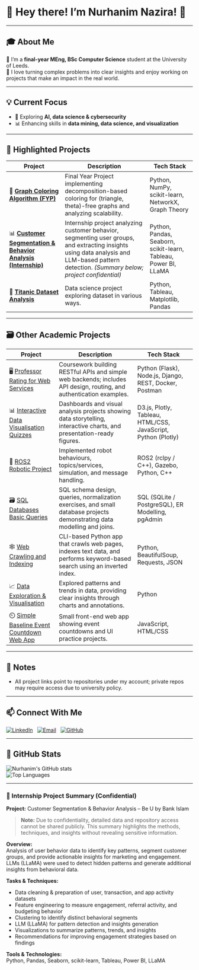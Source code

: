 # 🌸 Hey there! I’m Nurhanim Nazira! 🌟
---

## 🎓 About Me
🎀 I’m a **final-year MEng, BSc Computer Science** student at the University of Leeds.  
🧬 I love turning complex problems into clear insights and enjoy working on projects that make an impact in the real world.  

---

## 💡 Current Focus
- 🚀 Exploring **AI, data science & cybersecurity**  
- 📊 Enhancing skills in **data mining, data science, and visualization**   

---

## 🚀 Highlighted Projects

| Project | Description | Tech Stack |
|---------|-------------|------|
| 🎨 [**Graph Coloring Algorithm (FYP)**](https://github.com/hanimnzra/final-year-project) | Final Year Project implementing decomposition-based coloring for (triangle, theta)-free graphs and analyzing scalability. | Python, NumPy, scikit-learn, NetworkX, Graph Theory |
| 📊 [**Customer Segmentation & Behavior Analysis (Internship)**](#internship-project-summary) | Internship project analyzing customer behavior, segmenting user groups, and extracting insights using data analysis and LLM-based pattern detection. *(Summary below; project confidential)* | Python, Pandas, Seaborn, scikit-learn, Tableau, Power BI, LLaMA |
| 🧩 [**Titanic Dataset Analysis**](https://github.com/hanimnzra/data-science) | Data science project exploring dataset in various ways. | Python, Tableau, Matplotlib, Pandas |

---

## 🗃️ Other Academic Projects

| Project | Description | Tech Stack |
|---|---|---|
| 🖥️ [Professor Rating for Web Services](https://github.com/hanimnzra/Web-Services) | Coursework building RESTful APIs and simple web backends; includes API design, routing, and authentication examples. | Python (Flask), Node.js, Django, REST, Docker, Postman |
| 📊 [Interactive Data Visualisation Quizzes](https://github.com/hanimnzra/Data-Visualisation) | Dashboards and visual analysis projects showing data storytelling, interactive charts, and presentation-ready figures. | D3.js, Plotly, Tableau, HTML/CSS, JavaScript, Python (Plotly) |
| 🤖 [ROS2 Robotic Project](https://github.com/hanimnzra/ros2-project-robot) | Implemented robot behaviours, topics/services, simulation, and message handling. | ROS2 (rclpy / C++), Gazebo, Python, C++ |
| 🗃️ [SQL Databases Basic Queries](https://github.com/hanimnzra/SQL_Databases) | SQL schema design, queries, normalization exercises, and small database projects demonstrating data modelling and joins. | SQL (SQLite / PostgreSQL), ER Modelling, pgAdmin |
| 🕸️ [Web Crawling and Indexing](https://github.com/hanimnzra/CWK2_WEBSERVICES) | CLI-based Python app that crawls web pages, indexes text data, and performs keyword-based search using an inverted index. | Python, BeautifulSoup, Requests, JSON |
| 📈 [Data Exploration & Visualisation](https://github.com/hanimnzra/infovis) | Explored patterns and trends in data, providing clear insights through charts and annotations. | Python |
| ⏲️ [Simple Baseline Event Countdown Web App](https://github.com/hanimnzra/event-countdown) | Small front-end web app showing event countdowns and UI practice projects. | JavaScript, HTML/CSS |

---

## 📁 Notes
- All project links point to repositories under my account; private repos may require access due to university policy.

---

## 📫 Connect With Me

[![LinkedIn](https://img.shields.io/badge/-LinkedIn-0077B5?style=flat-square&logo=linkedin&logoColor=white)](https://www.linkedin.com/in/nurhanim-nazira-rosly) &nbsp; 
[![Email](https://img.shields.io/badge/-Email-D14836?style=flat-square&logo=gmail&logoColor=white)](mailto:hanimnzra@gmail.com) &nbsp; 
[![GitHub](https://img.shields.io/badge/-GitHub-181717?style=flat-square&logo=github&logoColor=white)](https://github.com/hanimnzra)

---

## 🌈 GitHub Stats
![Nurhanim's GitHub stats](https://github-readme-stats.vercel.app/api?username=hanimnzra&show_icons=true&theme=tokyonight)  
![Top Languages](https://github-readme-stats.vercel.app/api/top-langs/?username=hanimnzra&layout=compact&theme=tokyonight)

---

### 📄 Internship Project Summary (Confidential)

**Project:** Customer Segmentation & Behavior Analysis – Be U by Bank Islam

> **Note:** Due to confidentiality, detailed data and repository access cannot be shared publicly. This summary highlights the methods, techniques, and insights without revealing sensitive information.

**Overview:**  
Analysis of user behavior data to identify key patterns, segment customer groups, and provide actionable insights for marketing and engagement. LLMs (LLaMA) were used to detect hidden patterns and generate additional insights from behavioral data.

**Tasks & Techniques:**  
- Data cleaning & preparation of user, transaction, and app activity datasets  
- Feature engineering to measure engagement, referral activity, and budgeting behavior  
- Clustering to identify distinct behavioral segments  
- LLM (LLaMA) for pattern detection and insights generation  
- Visualizations to summarize patterns, trends, and insights  
- Recommendations for improving engagement strategies based on findings

**Tools & Technologies:**  
Python, Pandas, Seaborn, scikit-learn, Tableau, Power BI, LLaMA
